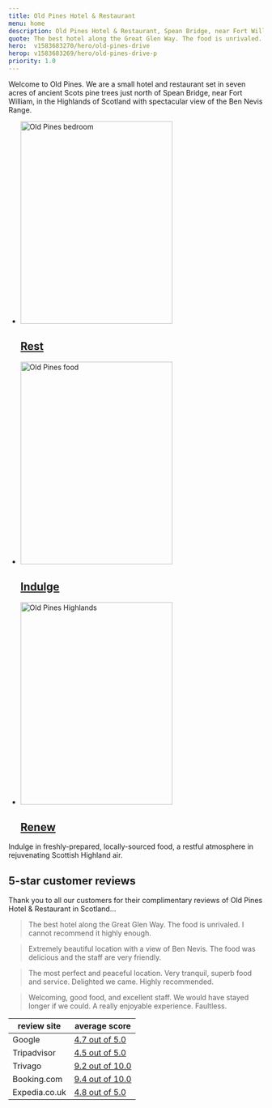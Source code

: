 ```yaml
---
title: Old Pines Hotel & Restaurant
menu: home
description: Old Pines Hotel & Restaurant, Spean Bridge, near Fort William, Ben Nevis, and Loch Ness in the highlands of Scotland.
quote: The best hotel along the Great Glen Way. The food is unrivaled.
hero:  v1583683270/hero/old-pines-drive
herop: v1583683269/hero/old-pines-drive-p
priority: 1.0
---
```


Welcome to Old Pines. We are a small hotel and restaurant set in seven acres of ancient Scots pine trees just north of Spean Bridge, near Fort William, in the Highlands of Scotland with spectacular view of the Ben Nevis Range.

<nav class="list">
  <ul>
    <li data-revealer="left">
      <a href="[root]rooms/" data-href="[imagecdn]f_auto/v1584121162/content/old-pines-room" class="progressive replace">
        <img src="[imagecdn]f_auto,c_scale,w_30/v1584121162/content/old-pines-room" width="300" height="400" class="preview" alt="Old Pines bedroom">
        <h2>Rest</h2>
      </a>
    </li>
    <li data-revealer="up">
      <a href="[root]restaurant/" data-href="[imagecdn]f_auto/v1584121162/content/old-pines-food" class="progressive replace">
        <img src="[imagecdn]f_auto,c_scale,w_30/v1584121162/content/old-pines-food" width="300" height="400" class="preview" alt="Old Pines food">
        <h2>Indulge</h2>
      </a>
    </li>
    <li data-revealer="right">
      <a href="[root]location/" data-href="[imagecdn]f_auto/v1584121162/content/old-pines-drive" class="progressive replace">
        <img src="[imagecdn]f_auto,c_scale,w_30/v1584121162/content/old-pines-drive" width="300" height="400" class="preview" alt="Old Pines Highlands">
        <h2>Renew</h2>
      </a>
    </li>
  </ul>
</nav>

Indulge in freshly-prepared, locally-sourced food, a restful atmosphere in rejuvenating Scottish Highland air.


## 5-star customer reviews

Thank you to all our customers for their complimentary reviews of Old Pines Hotel & Restaurant in Scotland&hellip;

> The best hotel along the Great Glen Way. The food is unrivaled. I cannot recommend it highly enough.

> Extremely beautiful location with a view of Ben Nevis. The food was delicious and the staff are very friendly.

> The most perfect and peaceful location. Very tranquil, superb food and service. Delighted we came. Highly recommended.

> Welcoming, good food, and excellent staff. We would have stayed longer if we could. A really enjoyable experience. Faultless.

|review site|average score|
|-|-|
|Google|[4.7 out of 5.0](https://www.google.com/travel/hotels/entity/CgoIm_rmqp-DqL9uEAE/reviews)|
|Tripadvisor|[4.5 out of 5.0](https://www.tripadvisor.co.uk/Hotel_Review-g635692-d304682-Reviews-Old_Pines_Hotel_and_Restaurant-Spean_Bridge_Lochaber_Scottish_Highlands_Scotland.html#REVIEWS)|
|Trivago|[9.2 out of 10.0](https://www.trivago.co.uk/spean-bridge-359271/hotel/old-pines-604336)|
|Booking.com|[9.4 out of 10.0](https://www.booking.com/hotel/gb/oldpineshotel.en-gb.html#tab-reviews)|
|Expedia.co.uk|[4.8 out of 5.0](https://www.expedia.co.uk/Spean-Bridge-Hotels-Old-Pines-Hotel.h2254781.Hotel-Information)|
